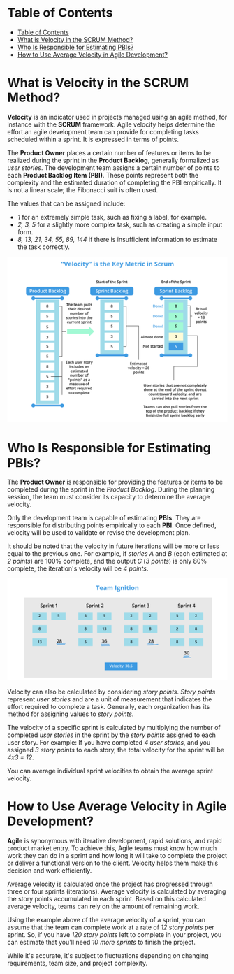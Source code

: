 # Table of Contents

- [Table of Contents](#table-of-contents)
- [What is Velocity in the SCRUM Method?](#what-is-velocity-in-the-scrum-method)
- [Who Is Responsible for Estimating PBIs?](#who-is-responsible-for-estimating-pbis)
- [How to Use Average Velocity in Agile Development?](#how-to-use-average-velocity-in-agile-development)

# What is Velocity in the SCRUM Method?

**Velocity** is an indicator used in projects managed using an agile method, for instance with the **SCRUM** framework. Agile velocity helps determine the effort an agile development team can provide for completing tasks scheduled within a sprint. It is expressed in terms of points.

The **Product Owner** places a certain number of features or items to be realized during the sprint in the **Product Backlog**, generally formalized as *user stories*. The development team assigns a certain number of points to each **Product Backlog Item (PBI)**. These points represent both the complexity and the estimated duration of completing the PBI empirically. It is not a linear scale; the Fibonacci suit is often used.

The values that can be assigned include:

- *1* for an extremely simple task, such as fixing a label, for example.
- *2, 3, 5* for a slightly more complex task, such as creating a simple input form.
- *8, 13, 21, 34, 55, 89, 144* if there is insufficient information to estimate the task correctly.

![](./assets/what-is-velocity.png)

# Who Is Responsible for Estimating PBIs?

The **Product Owner** is responsible for providing the features or items to be completed during the sprint in the *Product Backlog*. During the planning session, the team must consider its capacity to determine the average velocity.

Only the development team is capable of estimating **PBIs**. They are responsible for distributing points empirically to each **PBI**. Once defined, velocity will be used to validate or revise the development plan.

It should be noted that the velocity in future iterations will be more or less equal to the previous one. For example, if *stories A* and *B* (each estimated at *2 points*) are 100% complete, and the output *C* (*3 points*) is only 80% complete, the iteration's velocity will be *4 points*.

![](./assets/what-is-velocity-2.png)

Velocity can also be calculated by considering *story points*. *Story points* represent *user stories* and are a unit of measurement that indicates the effort required to complete a task. Generally, each organization has its method for assigning values to *story points*.

The velocity of a specific sprint is calculated by multiplying the number of completed *user stories* in the sprint by the *story points* assigned to each user story. For example: If you have completed *4 user stories*, and you assigned *3 story points* to each story, the total velocity for the sprint will be *4x3 = 12*.

You can average individual sprint velocities to obtain the average sprint velocity.

# How to Use Average Velocity in Agile Development?

**Agile** is synonymous with iterative development, rapid solutions, and rapid product market entry. To achieve this, Agile teams must know how much work they can do in a sprint and how long it will take to complete the project or deliver a functional version to the client. Velocity helps them make this decision and work efficiently.

Average velocity is calculated once the project has progressed through three or four sprints (iterations). Average velocity is calculated by averaging the story points accumulated in each sprint. Based on this calculated average velocity, teams can rely on the amount of remaining work.

Using the example above of the average velocity of a sprint, you can assume that the team can complete work at a rate of *12 story points* per sprint. So, if you have *120 story points* left to complete in your project, you can estimate that you'll need *10 more sprints* to finish the project.

While it's accurate, it's subject to fluctuations depending on changing requirements, team size, and project complexity.